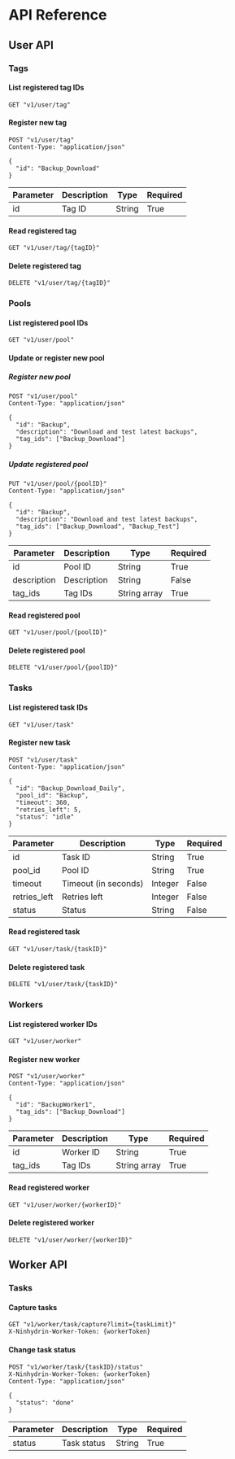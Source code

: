 # API Reference

## <a name="user-api"></a> User API

### <a name="user-api-tags"></a> Tags

#### List registered tag IDs

```
GET "v1/user/tag"
```

#### Register new tag

```
POST "v1/user/tag"
Content-Type: "application/json"

{
  "id": "Backup_Download"
}
```

| Parameter | Description | Type   | Required |
| --------- | ----------- | ------ | -------- |
| id        | Tag ID      | String | True     |

#### Read registered tag

```
GET "v1/user/tag/{tagID}"
```

#### Delete registered tag

```
DELETE "v1/user/tag/{tagID}"
```

### <a name="user-api-pools"></a> Pools

#### List registered pool IDs

```
GET "v1/user/pool"
```

#### Update or register new pool

##### Register new pool

```
POST "v1/user/pool"
Content-Type: "application/json"

{
  "id": "Backup",
  "description": "Download and test latest backups",
  "tag_ids": ["Backup_Download"]
}
```

##### Update registered pool

```
PUT "v1/user/pool/{poolID}"
Content-Type: "application/json"

{
  "id": "Backup",
  "description": "Download and test latest backups",
  "tag_ids": ["Backup_Download", "Backup_Test"]
}
```

| Parameter   | Description | Type         | Required |
| ----------- | ----------- | ------------ | -------- |
| id          | Pool ID     | String       | True     |
| description | Description | String       | False    |
| tag_ids     | Tag IDs     | String array | True     |

#### Read registered pool

```
GET "v1/user/pool/{poolID}"
```

#### Delete registered pool

```
DELETE "v1/user/pool/{poolID}"
```

### <a name="user-api-tasks"></a> Tasks

#### List registered task IDs

```
GET "v1/user/task"
```

#### Register new task

```
POST "v1/user/task"
Content-Type: "application/json"

{
  "id": "Backup_Download_Daily",
  "pool_id": "Backup",
  "timeout": 360,
  "retries_left": 5,
  "status": "idle"
}
```

| Parameter    | Description          | Type    | Required |
| ------------ | -------------------- | ------- | -------- |
| id           | Task ID              | String  | True     |
| pool_id      | Pool ID              | String  | True     |
| timeout      | Timeout (in seconds) | Integer | False    |
| retries_left | Retries left         | Integer | False    |
| status       | Status               | String  | False    |

#### Read registered task

```
GET "v1/user/task/{taskID}"
```

#### Delete registered task

```
DELETE "v1/user/task/{taskID}"
```

### <a name="user-api-workers"></a> Workers

#### List registered worker IDs

```
GET "v1/user/worker"
```

#### Register new worker

```
POST "v1/user/worker"
Content-Type: "application/json"

{
  "id": "BackupWorker1",
  "tag_ids": ["Backup_Download"]
}
```

| Parameter    | Description | Type          | Required |
| ------------ | ----------- | ------------- | -------- |
| id           | Worker ID   | String        | True     |
| tag_ids      | Tag IDs     | String array  | True     |

#### Read registered worker

```
GET "v1/user/worker/{workerID}"
```

#### Delete registered worker

```
DELETE "v1/user/worker/{workerID}"
```

## <a name="worker-api"></a> Worker API

### <a name="worker-api-tasks"></a> Tasks

#### Capture tasks

```
GET "v1/worker/task/capture?limit={taskLimit}"
X-Ninhydrin-Worker-Token: {workerToken}
```

#### Change task status

```
POST "v1/worker/task/{taskID}/status"
X-Ninhydrin-Worker-Token: {workerToken}
Content-Type: "application/json"

{
  "status": "done"
}
```

| Parameter | Description | Type    | Required |
| --------- | ----------- | ------- | -------- |
| status    | Task status | String  | True     |
